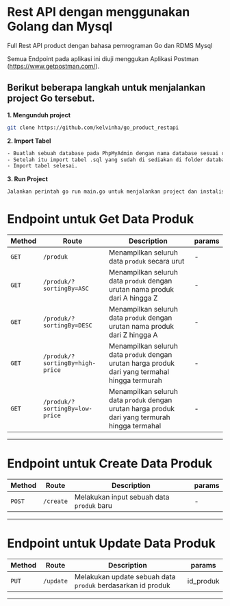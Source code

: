 # Rest API dengan menggunakan Golang dan Mysql

Full Rest API product dengan bahasa pemrograman Go dan RDMS Mysql

Semua Endpoint pada aplikasi ini diuji menggukan Aplikasi Postman (https://www.getpostman.com/).

## Berikut beberapa langkah untuk menjalankan project Go tersebut.

**1. Mengunduh project**

```bash
git clone https://github.com/kelvinha/go_product_restapi

```

**2. Import Tabel**

```bash
- Buatlah sebuah database pada PhpMyAdmin dengan nama database sesuai dengan yang ada pada folder config.
- Setelah itu import tabel .sql yang sudah di sediakan di folder database
- Import tabel selesai.

```

**3. Run Project**

```bash
Jalankan perintah go run main.go untuk menjalankan project dan instalisasi package / library yang dibutuhkan

```

# Endpoint untuk Get Data Produk

| Method | Route | Description | params |
| --- | --- | --- | --- |
| `GET` | `/produk` | Menampilkan seluruh data `produk` secara urut | - |
| `GET` | `/produk/?sortingBy=ASC` | Menampilkan seluruh data `produk` dengan urutan nama produk dari A hingga Z | - |
| `GET` | `/produk/?sortingBy=DESC` | Menampilkan seluruh data `produk` dengan urutan nama produk dari Z hingga A | - |
| `GET` | `/produk/?sortingBy=high-price` | Menampilkan seluruh data `produk` dengan urutan harga produk dari yang termahal hingga termurah | - |
| `GET` | `/produk/?sortingBy=low-price` | Menampilkan seluruh data `produk` dengan urutan harga produk dari yang termurah hingga termahal | - |

---

# Endpoint untuk Create Data Produk

| Method | Route | Description | params |
| --- | --- | --- | --- |
| `POST` |`/create` | Melakukan input sebuah data `produk` baru | - |

---

# Endpoint untuk Update Data Produk

| Method | Route | Description | params |
| --- | --- | --- | --- |
| `PUT` |`/update` | Melakukan update sebuah data `produk` berdasarkan id produk | id_produk |

---


<br>
